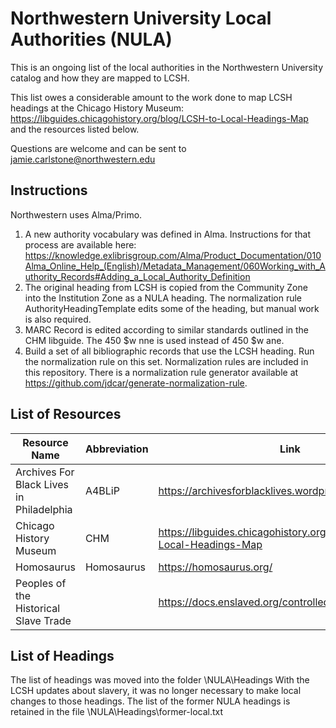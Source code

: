 # Northwestern University Local Authorities (NULA)

This is an ongoing list of the local authorities in the Northwestern University catalog and how they are mapped to LCSH.

This list owes a considerable amount to the work done to map LCSH headings at the Chicago History Museum: https://libguides.chicagohistory.org/blog/LCSH-to-Local-Headings-Map and the resources listed below. 

Questions are welcome and can be sent to jamie.carlstone@northwestern.edu

## Instructions
Northwestern uses Alma/Primo. 
1. A new authority vocabulary was defined in Alma. Instructions for that process are available here: https://knowledge.exlibrisgroup.com/Alma/Product_Documentation/010Alma_Online_Help_(English)/Metadata_Management/060Working_with_Authority_Records#Adding_a_Local_Authority_Definition 
2. The original heading from LCSH is copied from the Community Zone into the Institution Zone as a NULA heading. The normalization rule AuthorityHeadingTemplate edits some of the heading, but manual work is also required.
3. MARC Record is edited according to similar standards outlined in the CHM libguide. The 450 $w nne is used instead of 450 $w ane.
4. Build a set of all bibliographic records that use the LCSH heading. Run the normalization rule on this set. Normalization rules are included in this repository. There is a normalization rule generator available at https://github.com/jdcar/generate-normalization-rule. 
 
## List of Resources
| Resource Name | Abbreviation | Link |
| ------ | ----- | ------ |
| Archives For Black Lives in Philadelphia | A4BLiP | https://archivesforblacklives.wordpress.com/resources/
| Chicago History Museum | CHM | https://libguides.chicagohistory.org/blog/LCSH-to-Local-Headings-Map
| Homosaurus | Homosaurus | https://homosaurus.org/
| Peoples of the Historical Slave Trade | | https://docs.enslaved.org/controlledVocabulary/ | 

 
## List of Headings
The list of headings was moved into the folder \NULA\Headings
With the LCSH updates about slavery, it was no longer necessary to make local changes to those headings. The list of the former NULA headings is retained in the file \NULA\Headings\former-local.txt